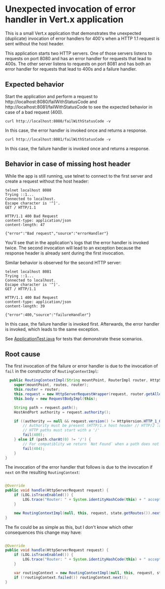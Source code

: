 # Unexpected invocation of error handler in Vert.x application

This is a small Vert.x application that demonstrates the unexpected (duplicate) invocation of error handlers for 400's
when a HTTP 1.1 request is sent without the host header.

This application starts two HTTP servers.
One of those servers listens to requests on port 8080 and has an error handler for requests that lead to 400s.
The other server listens to requests on port 8081 and has both an error handler for requests that lead to 400s and
a failure handler.

## Expected behavior

Start the application and perform a request to http://localhost:8080/failWithStatusCode and
http://localhost:8081/failWithStatusCode to see the expected behavior in case of a bad request (400).

```shell
curl http://localhost:8080/failWithStatusCode -v
```

In this case, the error handler is invoked once and returns a response.

```shell
curl http://localhost:8081/failWithStatusCode -v
```

In this case, the failure handler is invoked once and returns a response.

## Behavior in case of missing host header

While the app is still running, use telnet to connect to the first server and create a request without the host header:

```shell
telnet localhost 8080
Trying ::1...
Connected to localhost.
Escape character is '^]'.
GET / HTTP/1.1

HTTP/1.1 400 Bad Request
content-type: application/json
content-length: 47

{"error":"Bad request","source":"errorHandler"}
```

You'll see that in the application's logs that the error handler is invoked twice.
The second invocation will lead to an exception because the response header is already sent during the first invocation.

Similar behavior is observed for the second HTTP server:

```shell
telnet localhost 8081
Trying ::1...
Connected to localhost.
Escape character is '^]'.
GET / HTTP/1.1

HTTP/1.1 400 Bad Request
content-type: application/json
content-length: 39

{"error":400,"source":"failureHandler"}
```

In this case, the failure handler is invoked first.
Afterwards, the error handler is invoked, which leads to the same exception.

See [ApplicationTest.java](src/test/java/nl/cofx/errors/ApplicationTest.java) for tests that demonstrate these scenarios.

## Root cause

The first invocation of the failure or error handler is due to the invocation of `fail` in the constructor of `RoutingContextImpl`:

```java
  public RoutingContextImpl(String mountPoint, RouterImpl router, HttpServerRequest request, Set<RouteImpl> routes) {
    super(mountPoint, routes, router);
    this.router = router;
    this.request = new HttpServerRequestWrapper(request, router.getAllowForward());
    this.body = new RequestBodyImpl(this);

    String path = request.path();
    HostAndPort authority = request.authority();

    if ((authority == null && request.version() != HttpVersion.HTTP_1_0) || path == null || path.isEmpty()) {
        // Authority must be present (HTTP/1.x host header // HTTP/2 :authority pseudo header)
        // HTTP paths must start with a '/'
        fail(400);
    } else if (path.charAt(0) != '/') {
        // For compatiblity we return `Not Found` when a path does not start with `/`
        fail(404);
    }
}
```

The invocation of the error handler that follows is due to the invocation if `next` on the resulting `RoutingContext`:

```java

@Override
public void handle(HttpServerRequest request) {
    if (LOG.isTraceEnabled()) {
        LOG.trace("Router: " + System.identityHashCode(this) + " accepting request " + request.method() + " " + request.absoluteURI());
    }

    new RoutingContextImpl(null, this, request, state.getRoutes()).next();
}
```

The fix could be as simple as this, but I don't know which other consequences this change may have:

```java

@Override
public void handle(HttpServerRequest request) {
    if (LOG.isTraceEnabled()) {
        LOG.trace("Router: " + System.identityHashCode(this) + " accepting request " + request.method() + " " + request.absoluteURI());
    }

    var routingContext = new RoutingContextImpl(null, this, request, state.getRoutes());
    if (!routingContext.failed()) routingContext.next();
}
```
